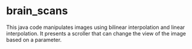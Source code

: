 # brain_scans
This java code manipulates images using bilinear interpolation and linear interpolation.
It presents a scroller that can change the view of the image based on a parameter.
